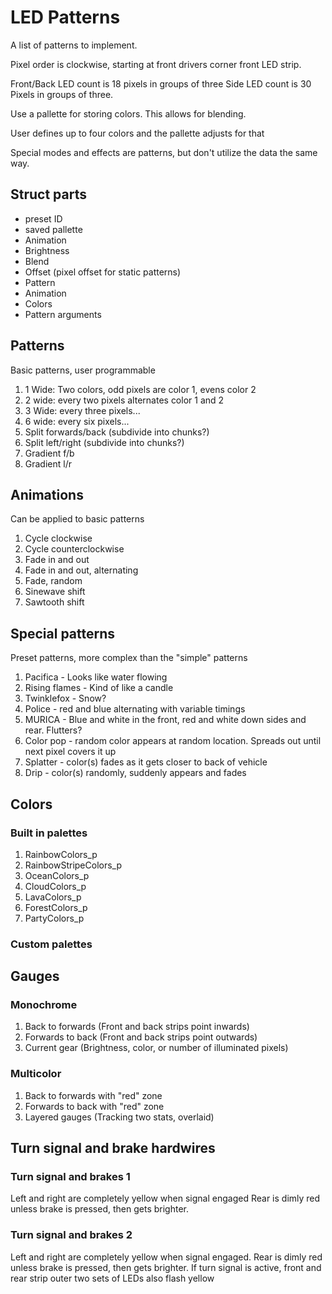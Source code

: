 # LED Patterns
A list of patterns to implement.

Pixel order is clockwise, starting at front drivers corner front LED strip.

Front/Back LED count is 18 pixels in groups of three
Side LED count is 30 Pixels in groups of three.

Use a pallette for storing colors. This allows for blending.

User defines up to four colors and the pallette adjusts for that

Special modes and effects are patterns, but don't utilize the data the same way.

## Struct parts
- preset ID
- saved pallette
- Animation
- Brightness
- Blend
- Offset (pixel offset for static patterns)
- Pattern
 - Animation
 - Colors
 - Pattern arguments

## Patterns
Basic patterns, user programmable

1. 1 Wide: Two colors, odd pixels are color 1, evens color 2
2. 2 wide: every two pixels alternates color 1 and 2
3. 3 Wide: every three pixels...
4. 6 wide: every six pixels...
5. Split forwards/back (subdivide into chunks?)
6. Split left/right (subdivide into chunks?)
7. Gradient f/b
8. Gradient l/r

## Animations
Can be applied to basic patterns

1. Cycle clockwise
2. Cycle counterclockwise
3. Fade in and out
4. Fade in and out, alternating
5. Fade, random
6. Sinewave shift
7. Sawtooth shift

## Special patterns
Preset patterns, more complex than the "simple" patterns

1. Pacifica - Looks like water flowing 
2. Rising flames - Kind of like a candle
3. Twinklefox - Snow?
4. Police - red and blue alternating with variable timings
5. MURICA - Blue and white in the front, red and white down sides and rear. Flutters?
6. Color pop - random color appears at random location. Spreads out until next pixel covers it up
7. Splatter - color(s) fades as it gets closer to back of vehicle
8. Drip - color(s) randomly, suddenly appears and fades

## Colors
### Built in palettes
1. RainbowColors_p
2. RainbowStripeColors_p
3. OceanColors_p
4. CloudColors_p
5. LavaColors_p
6. ForestColors_p
7. PartyColors_p

### Custom palettes

## Gauges
### Monochrome
1. Back to forwards (Front and back strips point inwards)
2. Forwards to back (Front and back strips point outwards)
3. Current gear (Brightness, color, or number of illuminated pixels)

### Multicolor
1. Back to forwards with "red" zone
2. Forwards to back with "red" zone
3. Layered gauges (Tracking two stats, overlaid)

## Turn signal and brake hardwires
### Turn signal and brakes 1
Left and right are completely yellow when signal engaged
Rear is dimly red unless brake is pressed, then gets brighter.
### Turn signal and brakes 2
Left and right are completely yellow when signal engaged. 
Rear is dimly red unless brake is pressed, then gets brighter. 
If turn signal is active, front and rear strip  outer two sets of LEDs also flash yellow
